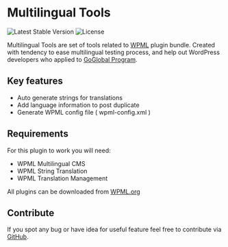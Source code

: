 # Multilingual Tools

![Latest Stable Version](https://img.shields.io/badge/stable-1.4.0-green.svg?style=flat-squar)
![License](https://img.shields.io/badge/license-GPLv2-red.svg?style=flat-squar)


Multilingual Tools are set of tools related to [WPML](https://wpml.org) plugin bundle. Created with tendency to ease multilingual testing process, and help out WordPress developers who applied to [GoGlobal Program](https://wpml.org/documentation/theme-compatibility/go-global-program/).


## Key features

- Auto generate strings for translations
- Add language information to post duplicate
- Generate WPML config file ( wpml-config.xml )


## Requirements

For this plugin to work you will need:

- WPML Multilingual CMS
- WPML String Translation
- WPML Translation Management

All plugins can be downloaded from [WPML.org](https://wpml.org)


## Contribute

If you spot any bug or have idea for useful feature feel free to contribute via [GitHub](https://github.com/OnTheGoSystems/multilingual-tools).
